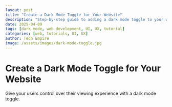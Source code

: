 ```yaml
---
layout: post
title: "Create a Dark Mode Toggle for Your Website"
description: "Step-by-step guide to adding a dark mode toggle to your website for better user experience."
date: 2025-04-09
tags: [dark mode, web development, UI, UX, tutorial]
categories: [web, tutorials, UI, UX]
author: Tech Empire
image: /assets/images/dark-mode-toggle.jpg
---
```


# Create a Dark Mode Toggle for Your Website

Give your users control over their viewing experience with a dark mode toggle.